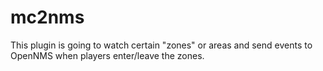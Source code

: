 # mc2nms

This plugin is going to watch certain "zones" or areas and send events to OpenNMS when players enter/leave the zones.


